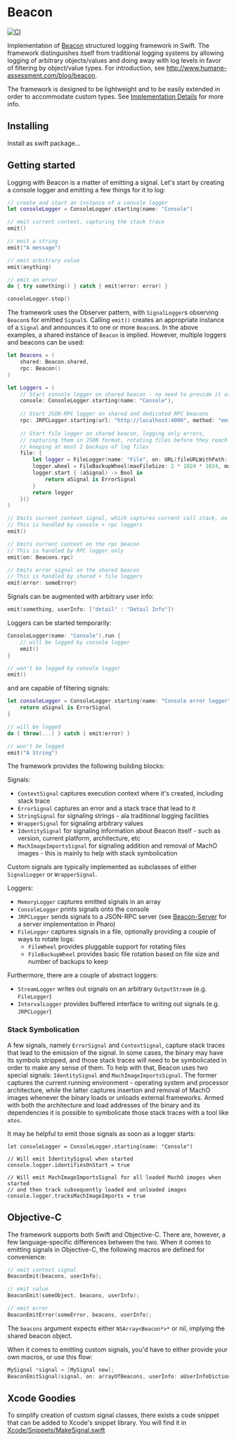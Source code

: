 # Beacon

[![CI](https://github.com/grype/SwiftBeacon/actions/workflows/swift.yml/badge.svg)](https://github.com/grype/SwiftBeacon/actions/workflows/swift.yml)

Implementation of [Beacon](https://github.com/pharo-project/pharo-beacon) structured logging framework in Swift. The framework distinguishes itself from traditional logging systems by allowing logging of arbitrary objects/values and doing away with log levels in favor of filtering by object/value types. For introduction, see http://www.humane-assessment.com/blog/beacon.

The framework is designed to be lightweight and to be easily extended in order to accommodate custom types. See [Implementation Details](Documentation/ImplementationDetails.md) for more info.


## Installing

Install as swift package...

## Getting started 

Logging with Beacon is a matter of emitting a signal. Let's start by creating a console logger and emitting a few things for it to log:   

```swift
// create and start an instance of a console logger
let consoleLogger = ConsoleLogger.starting(name: "Console")

// emit current context, capturing the stack trace
emit()

// emit a string
emit("A message")

// emit arbitrary value
emit(anything)

// emit an error
do { try something() } catch { emit(error: error) }

consoleLogger.stop()
``` 

The framework uses the Observer pattern, with `SignalLogger`s observing `Beacon`s for emitted `Signal`s. Calling `emit()` creates an appropriate instance of a `Signal` and announces it to one or more `Beacon`s. In the above examples, a shared instance of `Beacon` is implied. However, multiple loggers and beacons can be used:

```swift
let Beacons = (
    shared: Beacon.shared, 
    rpc: Beacon()
)

let Loggers = (
    // Start console logger on shared beacon - no need to provide it as argument
    console: ConsoleLogger.starting(name: "Console"),
    
    // Start JSON-RPC logger on shared and dedicated RPC beacons
    rpc: JRPCLogger.starting(url: "http://localhost:4000", method: "emit", name: "JRPC", on: Beacons.shared + Beacons.rpc)
    
    // Start file logger on shared beacon, logging only errors, 
    // capturing them in JSON format, rotating files before they reach 2Mb, 
    // keeping at most 2 backups of log files
    file: { 
        let logger = FileLogger(name: "File", on: URL(fileURLWithPath: "/tmp/my.log"), encoder: SignalJSONEncoder(encoding: .utf8))
        logger.wheel = FileBackupWheel(maxFileSize: 2 * 1024 * 1024, maxNumberOfBackups: 2)
        logger.start { (aSignal) -> Bool in
            return aSignal is ErrorSignal
        }
        return logger
    }()
)

// Emits current context signal, which captures current call stack, on the shared beacon
// This is handled by console + rpc loggers
emit()

// Emits current context on the rpc beacon
// This is handled by RPC logger only
emit(on: Beacons.rpc)

// Emits error signal on the shared beacon
// This is handled by shared + file loggers
emit(error: someError)
```

Signals can be augmented with arbitrary user info:

```swift
emit(something, userInfo: ["detail" : "Detail Info"])
```

Loggers can be started temporarily:

```swift
ConsoleLogger(name: "Console").run {
    // will be logged by console logger
    emit()
}

// won't be logged by console logger
emit()
```

and are capable of filtering signals:

```swift
let consoleLogger = ConsoleLogger.starting(name: "Console error logger")) {
    return aSignal is ErrorSignal
}

// will be logged
do { throw(...) } catch { emit(error) }

// won't be logged
emit("A String")
```

The framework provides the following building blocks:

Signals:
- `ContextSignal` captures execution context where it's created, including stack trace
- `ErrorSignal` captures an error and a stack trace that lead to it
- `StringSignal` for signaling strings - ala traditional logging facilities
- `WrapperSignal` for signaling arbitrary values
- `IdentitySignal` for signaling information about Beacon itself - such as version, current platform, architecture, etc
- `MachImageImportsSignal` for signaling addition and removal of MachO images - this is mainly to help with stack symbolication

Custom signals are typically implemented as subclasses of either `SignalLogger` or `WrapperSignal`.

Loggers:
- `MemoryLogger` captures emitted signals in an array
- `ConsoleLogger` prints signals onto the console
- `JRPCLogger` sends signals to a JSON-RPC server (see [Beacon-Server](https://github.com/grype/Beacon-Server/) for a server implementation in Pharo)
- `FileLogger` captures signals in a file, optionally providing a couple of ways to rotate logs:
    - `FileWheel` provides pluggable support for rotating files
    - `FileBackupWheel` provides basic file rotation based on file size and number of backups to keep

Furthermore, there are a couple of abstract loggers: 
- `StreamLogger` writes out signals on an arbitrary `OutputStream` (e.g. `FileLogger`)
- `IntervalLogger` provides buffered interface to writing out signals (e.g. `JRPCLogger`) 


### Stack Symbolication 

A few signals, namely `ErrorSignal` and `ContextSignal`, capture stack traces that lead to the emission of the signal. In some cases, the binary may have its symbols stripped, and those stack traces will need to be symbolicated in order to make any sense of them. To help with that, Beacon uses two special signals: `IdentitySignal` and `MachImageImportsSignal`. The former captures the current running environment - operating system and processor architecture, while the latter captures insertion and removal of MachO images whenever the binary loads or unloads external frameworks. Armed with both the architecture and load addresses of the binary and its dependencies it is possible to symbolicate those stack traces with a tool like `atos`.

It may be helpful to emit those signals as soon as a logger starts:

```
let consoleLogger = ConsoleLogger.starting(name: "Console")

// Will emit IdentitySignal when started
console.logger.identifiesOnStart = true

// Will emit MachImageImportsSignal for all loaded MachO images when started 
// and then track subsequently loaded and unloaded images 
console.logger.tracksMachImageImports = true 
```


## Objective-C

The framework supports both Swift and Objective-C. There are, however, a few language-specific differences between the two. When it comes to emitting signals in Objective-C, the following macros are defined for convenience:

```objective-c
// emit context signal
BeaconEmit(beacons, userInfo);

// emit value
BeaconEmit(someObject, beacons, userInfo);

// emit error
BeaconEmitError(someError, beacons, userInfo);
```

The `beacons` argument expects either `NSArray<Beacon*>*` or nil, implying the shared beacon object.

When it comes to emitting custom signals, you'd have to either provide your own macros, or use this flow:

```objective-c
MySignal *signal = [MySignal new];
BeaconEmitSignal(signal, on: arrayOfBeacons, userInfo: aUserInfoDictionary)
```

## Xcode Goodies

To simplify creation of custom signal classes, there exists a code snippet that can be added to Xcode's snippet library. You will find it in [Xcode/Snippets/MakeSignal.swift](Xcode/Snippets/MakeSignal.swift)

